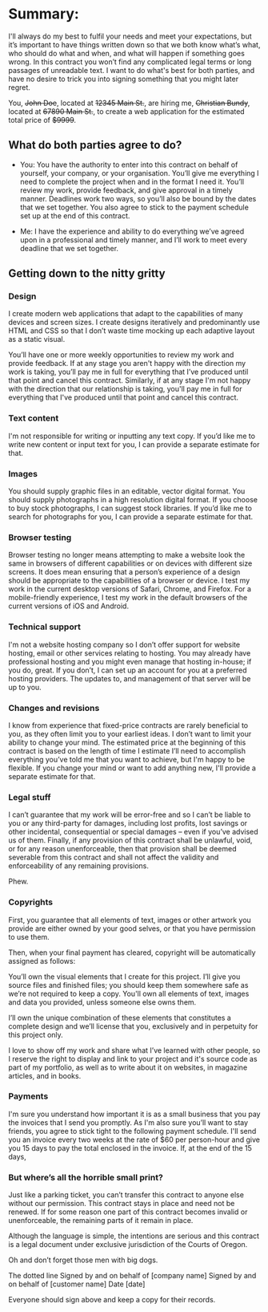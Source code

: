 # Summary:
I'll always do my best to fulfil your needs and meet your expectations, but it’s important to have things written down so that we both know what’s what, who should do what and when, and what will happen if something goes wrong. In this contract you won’t find any complicated legal terms or long passages of unreadable text. I want to do what's best for both parties, and have no desire to trick you into signing something that you might later regret.

You, ~~John Doe~~, located at ~~12345 Main St.~~, are hiring me, ~~Christian Bundy~~, located at ~~67890 Main St.~~, to create a web application for the estimated total price of ~~$9999~~.

## What do both parties agree to do?
* You: You have the authority to enter into this contract on behalf of yourself, your company, or your organisation. You’ll give me everything I need to complete the project when and in the format I need it. You’ll review my work, provide feedback, and give approval in a timely manner. Deadlines work two ways, so you’ll also be bound by the dates that we set together. You also agree to stick to the payment schedule set up at the end of this contract.

* Me: I have the experience and ability to do everything we’ve agreed upon in a professional and timely manner, and I’ll work to meet every deadline that we set together.

## Getting down to the nitty gritty

### Design
I create modern web applications that adapt to the capabilities of many devices and screen sizes. I create designs iteratively and predominantly use HTML and CSS so that I don’t waste time mocking up each adaptive layout as a static visual.

You’ll have one or more weekly opportunities to review my work and provide feedback. If at any stage you aren't happy with the direction my work is taking, you’ll pay me in full for everything that I’ve produced until that point and cancel this contract. Similarly, if at any stage I'm not happy with the direction that our relationship is taking, you'll pay me in full for everything that I've produced until that point and cancel this contract.

### Text content
I'm not responsible for writing or inputting any text copy. If you’d like me to write new content or input text for you, I can provide a separate estimate for that.

### Images
You should supply graphic files in an editable, vector digital format. You should supply photographs in a high resolution digital format. If you choose to buy stock photographs, I can suggest stock libraries. If you’d like me to search for photographs for you, I can provide a separate estimate for that.

### Browser testing
Browser testing no longer means attempting to make a website look the same in browsers of different capabilities or on devices with different size screens. It does mean ensuring that a person’s experience of a design should be appropriate to the capabilities of a browser or device. I test my work in the current desktop versions of Safari, Chrome, and Firefox. For a mobile-friendly experience, I test my work in the default browsers of the current versions of iOS and Android.

### Technical support
I'm not a website hosting company so I don’t offer support for website hosting, email or other services relating to hosting. You may already have professional hosting and you might even manage that hosting in-house; if you do, great. If you don’t, I can set up an account for you at a preferred hosting providers. The updates to, and management of that server will be up to you.

### Changes and revisions
I know from experience that fixed-price contracts are rarely beneficial to you, as they often limit you to your earliest ideas. I don’t want to limit your ability to change your mind. The estimated price at the beginning of this contract is based on the length of time I estimate I’ll need to accomplish everything you’ve told me that you want to achieve, but I'm happy to be flexible. If you change your mind or want to add anything new, I'll provide a separate estimate for that.

### Legal stuff
I can’t guarantee that my work will be error-free and so I can’t be liable to you or any third-party for damages, including lost profits, lost savings or other incidental, consequential or special damages – even if you’ve advised us of them. Finally, if any provision of this contract shall be unlawful, void, or for any reason unenforceable, then that provision shall be deemed severable from this contract and shall not affect the validity and enforceability of any remaining provisions.

Phew.

### Copyrights
First, you guarantee that all elements of text, images or other artwork you provide are either owned by your good selves, or that you have permission to use them.

Then, when your final payment has cleared, copyright will be automatically assigned as follows:

You’ll own the visual elements that I create for this project. I’ll give you source files and finished files; you should keep them somewhere safe as we’re not required to keep a copy. You'll own all elements of text, images and data you provided, unless someone else owns them.

I’ll own the unique combination of these elements that constitutes a complete design and we’ll license that you, exclusively and in perpetuity for this project only.

I love to show off my work and share what I’ve learned with other people, so I reserve the right to display and link to your project and it's source code as part of my portfolio, as well as to write about it on websites, in magazine articles, and in books.

### Payments
I'm sure you understand how important it is as a small business that you pay the invoices that I send you promptly. As I'm also sure you’ll want to stay friends, you agree to stick tight to the following payment schedule. I'll send you an invoice every two weeks at the rate of $60 per person-hour and give you 15 days to pay the total enclosed in the invoice. If, at the end of the 15 days,

### But where’s all the horrible small print?
Just like a parking ticket, you can’t transfer this contract to anyone else without our permission. This contract stays in place and need not be renewed. If for some reason one part of this contract becomes invalid or unenforceable, the remaining parts of it remain in place.

Although the language is simple, the intentions are serious and this contract is a legal document under exclusive jurisdiction of the Courts of Oregon.

Oh and don’t forget those men with big dogs.

The dotted line
Signed by and on behalf of [company name] Signed by and on behalf of [customer name] Date [date]

Everyone should sign above and keep a copy for their records.
